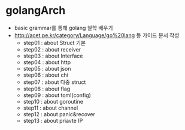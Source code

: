 # golangArch
* basic grammar를 통해 golang 철학 배우기
* http://acet.pe.kr/category/Language/go%20lang 등 가이드 문서 작성
  * step01 : about Struct 기본
  * step02 : about receiver
  * step03 : about Interface
  * step04 : about http
  * step05 : about json
  * step06 : about chi
  * step07 : about 다중 struct
  * step08 : about flag
  * step09 : about toml(config)
  * step10 : about goroutine
  * step11 : about channel
  * step12 : about panic&recover
  * step13 : about priavte IP